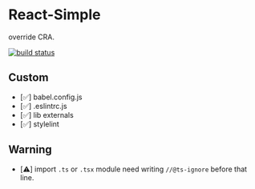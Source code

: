 # React-Simple

override CRA.

[![build status][travis-ci]][travis-ci-url]

## Custom

- [✅] babel.config.js
- [✅] .eslintrc.js
- [✅] lib externals
- [✅] stylelint

## Warning

- [⚠️] import `.ts` or `.tsx` module need writing `//@ts-ignore` before that line.

[travis-ci]: https://travis-ci.org/lovelope/react-simple.svg?branch=master
[travis-ci-url]: https://travis-ci.org/lovelope/react-simple

